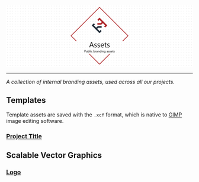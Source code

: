 ![Assets](./docs/.assets/project-title.png)

---

*A collection of internal branding assets, used across all our projects.*

## Templates

Template assets are saved with the `.xcf` format, which is native to [GIMP](https://www.gimp.org/) image editing software.

### [Project Title](./src/project-title)

## Scalable Vector Graphics

### [Logo](./src/smiosoft-logo)
